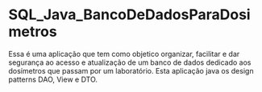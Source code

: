 # SQL_Java_BancoDeDadosParaDosimetros

Essa é uma aplicação que tem como objetico organizar, facilitar e dar segurança ao acesso e atualização de um banco de dados dedicado aos dosímetros que passam por um laboratório.
Esta aplicação java os design patterns DAO, View e DTO.
